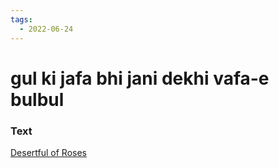 ```yaml
---
tags:
  - 2022-06-24
---
```

# gul ki jafa bhi jani dekhi vafa-e bulbul

### Text
[Desertful of Roses](http://www.columbia.edu/itc/mealac/pritchett/00garden/02c/0265/index_0265.html)

